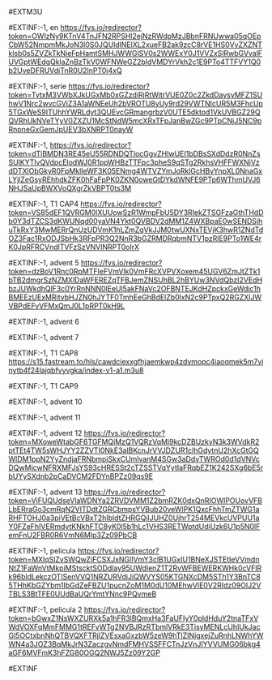 #EXTM3U

#EXTINF:-1, en
https://fvs.io/redirector?token=OWlzNy9KTnV4TnJFN2RPSHl2ejNzRWdpMzJBbnFRNUwwa05qOEpCbW52NmpmMkJoN3l0S0JQUldlNElXL2xueFB2ak9zcC8rVE1HS0VvZXZNTklsb0s5ZVZkTkNieFpHamtSMHJWWGlSV0s2WWExY0J1VVZxSlRwbGVvalFUVGptWEdqQklaZnBzTkV0WFNWeGZ2bldVMDYrVkh2c1E9PTo4TTFVY1Q0b2UveDFRUVdiTnR0U2lnPT0j4xQ





#EXTINF:-1, serie
https://fvs.io/redirector?token=TytxM3VWbXJkUGxMb0xGZzdiRjRtWitrVUE0Z0c2ZkdDaysyMFZ1SUhwV1Nrc2wvcGViZ3A1aWNEeUh2bVROTU8yUy9rd29VWTNIcUR5M3FhcUp5TGxWeS9ITUhhYWRLdyt3QUEvcGRmangrbzV0UTE5dktod1VkUVBGZ29QQVRhUkNVeTYyV0ZXZU1McStNdW5mcXRxTFpJanBwZGc9PTpCNjJ5NC9pRnpneGxGemJpUEV3bXNRPT0nayW

#EXTINF:-1, 
https://fvs.io/redirector?token=dTlBMDN3RE45eU55RDNDQTlocGgvZHIwUEI1bDBsSXdDdzR0NnZsSUlKYTlvQVdpcElodWJ0R1ppWHBzTTFpc3pheS9qSTg2RkhsVHFFWXNiVzdDTXlObGkyR0FpMklIeWF3K05ENmg4WTVZYmJoRklGcHBvYnpXL0NnaGxLYjlZeGsyREhhdkZFK0hFaFpPK0ZKN0oweGtDYkdWNFE9PTp6WThmUVJ6NHJSaUpBWXVoQXgrZkVBPT0ts3M

#EXTINF:-1, T1 CAP4
https://fvs.io/redirector?token=VS85dEF1QVRGM0lXUUowSzR1WmpFbU5DY3RlekZTSGFzaGthTHdDb0Y3dTZCS3dKWUNqd00yaVN4Ykt0QVBDV2dMM1Z4WXBpaE0wSENDSjhuTkRxY3MwMERrQnUzUDVmK1hLZmZqVkJJM0twUXNxTEVjK3hwR1ZNdTdOZ3Fac1RxODJSbHk3RFpPR3Q2NnR3bGZRMDRqbmNTV1pzRlE9PTo1WE4rK0JpRFRCVndlTVFzSzVNVlNRPT0oIrX


#EXTINF:-1, advent 5
https://fvs.io/redirector?token=dzBoV1Rnc0RpMTFIeFVmVlk0VmFRcXVPVXoxem45UGV6ZmJtZTk1bTB2dmgrSzNZMXlDaWFEREZqTFBJemZNSUhBL2hBYUw3NVdQbzI2VEdHbzJUWkdhQlF3c0YrRnNNN0lEeUl5akFNaVc2OFBNTEJKdHZpckxGeWdic1hBMEEzUExMRitvbHJZN0hJYTF0TmhEeGhBdElZb0lxN2c9PTpxQ2RGZXlJWVBPdEFvVFMxQmJ0L1pRPT0kH9L

#EXTINF:-1, advent 6



#EXTINF:-1, advent 7



#EXTINF:-1, T1 CAP8
https://s15.fastream.to/hls/cawdciexxgfhjaemkwp4zdvmopc4iaoqmek5m7vjnytb4f24lajqbfvyvgka/index-v1-a1.m3u8


#EXTINF:-1, T1 CAP9



#EXTINF:-1, advent 10



#EXTINF:-1, advent 11



#EXTINF:-1, advent 12
https://fvs.io/redirector?token=MXoweWtabGF6TGFMQjMzQ1VQRzVqMi9kcDZBUzkyN3k3WVdkR2ptTEt4TW5sWHJYY2ZZVTI0NkE3alBKcnJrVVJDZUR1clhGdytnU2hXcGtGQWlDM1ppN2YyZndjaFRNbmpjSkxCUmlvanM4SGw3aDdvTWROd0d1dVNVcDQwMjcwNFRXMFJsYS93cHRESSt2cTZSSTVqYytIaFRqbEZ1K242SXg6bE5rbUYySXdnb2pCaDVCM2FDYnBPZz09qs9E

#EXTINF:-1, advent 13
https://fvs.io/redirector?token=VjFUQUdseVlaWDNYa2ZRVDVMM1Z2bmRZK0dxQnRIOWlPOUovVFBLbERraGo3cmRqN2VITDdtZGRCbmpsYVBub20veWlPK1QxcFhhTmZTWG1aRHFTOHJ0a3piVEtBcVBxT2hIbldtZHRGQjlJUHZ0UjhrT254MEVkcUVPUU1aY0FZeFhIVERmdytKNkhFTC8yK0l5b1hLc1VHS3RETWptdUdiUzk6U1p5N0lFemFnU2FBR0R6VmN6Mlp3Zz09PbCB


#EXTINF:-1, pelicula
https://fvs.io/redirector?token=MXlqSlZvSWQwZjFCSXJxNGlIVmY3clB1UGxIU1BNeXJSTEtIeVVmdnNtZ1FaWnVtMkpiMStscktSODdlay95UWdIenZ1T2RvWFBEWERKWHk0cVFlRk96bldLekczOTlSenVVQ1NRZURVdjJiQWVYS05KTGNXcDM5STh1Y3BnTC85THhKbGZYbm1IbGdZeFBZU1pucnZoM1M0dU10MEhwVlE0V2RIdz09OlJ2VTBLS3BtTFE0UUdBaUQrYmtYNnc9PQvmeB


#EXTINF:-1, pelicula 2
https://fvs.io/redirector?token=bGwxZ1NsWXZURXk5a1hFR3lBQmxHa3FaUFIyY0pldHduY2tnaTFxVWdVOXFqMmFMMG1tREFvWTg2NVBJRzRTbmlVRkE3TisyMENLcUhIUkJacGl5OCtxbnNhQTBVQXFTRjlZVEsxaGxzbW5zeW9hTlZINjgxejZuRnhLNWhYWWN4a3JOZ3BqMkJrN3ZaczgvNmdFMHVSSFFCTnJzVnJIYVVUMG06bkg4aGF6MVFmK3hFZG80OGQ2NWJ5Zz09Y2GP


#EXTINF




